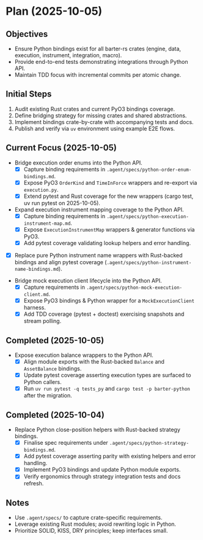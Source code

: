 # Plan (2025-10-05)

## Objectives
- Ensure Python bindings exist for all barter-rs crates (engine, data, execution, instrument, integration, macro).
- Provide end-to-end tests demonstrating integrations through Python API.
- Maintain TDD focus with incremental commits per atomic change.

## Initial Steps
1. Audit existing Rust crates and current PyO3 bindings coverage.
2. Define bridging strategy for missing crates and shared abstractions.
3. Implement bindings crate-by-crate with accompanying tests and docs.
4. Publish and verify via `uv` environment using example E2E flows.

## Current Focus (2025-10-05)
- Bridge execution order enums into the Python API.
  - [x] Capture binding requirements in `.agent/specs/python-order-enum-bindings.md`.
  - [x] Expose PyO3 `OrderKind` and `TimeInForce` wrappers and re-export via `execution.py`.
  - [x] Extend pytest and Rust coverage for the new wrappers (cargo test, uv run pytest on 2025-10-05).
- Expand execution instrument mapping coverage to the Python API.
  - [x] Capture binding requirements in `.agent/specs/python-execution-instrument-map.md`.
  - [x] Expose `ExecutionInstrumentMap` wrappers & generator functions via PyO3.
  - [x] Add pytest coverage validating lookup helpers and error handling.
- [x] Replace pure Python instrument name wrappers with Rust-backed bindings and align pytest
  coverage (`.agent/specs/python-instrument-name-bindings.md`).
- Bridge mock execution client lifecycle into the Python API.
  - [x] Capture requirements in `.agent/specs/python-mock-execution-client.md`.
  - [x] Expose PyO3 bindings & Python wrapper for a `MockExecutionClient` harness.
  - [x] Add TDD coverage (pytest + doctest) exercising snapshots and stream polling.

## Completed (2025-10-05)
- Expose execution balance wrappers to the Python API.
  - [x] Align module exports with the Rust-backed `Balance` and `AssetBalance` bindings.
  - [x] Update pytest coverage asserting execution types are surfaced to Python callers.
  - [x] Run `uv run pytest -q tests_py` and `cargo test -p barter-python` after the migration.

## Completed (2025-10-04)
- Replace Python close-position helpers with Rust-backed strategy bindings.
  - [x] Finalise spec requirements under `.agent/specs/python-strategy-bindings.md`.
  - [x] Add pytest coverage asserting parity with existing helpers and error handling.
  - [x] Implement PyO3 bindings and update Python module exports.
  - [x] Verify ergonomics through strategy integration tests and docs refresh.

## Notes
- Use `.agent/specs/` to capture crate-specific requirements.
- Leverage existing Rust modules; avoid rewriting logic in Python.
- Prioritize SOLID, KISS, DRY principles; keep interfaces small.
